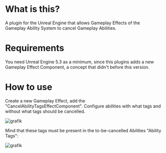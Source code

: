 # What is this?
A plugin for the Unreal Engine that allows Gameplay Effects of the Gameplay Ability System to cancel Gameplay Abilities.

# Requirements
You need Unreal Engine 5.3 as a minimum, since this plugins adds a new Gameplay Effect Component, a concept that didn't before this version.

# How to use
Create a new Gameplay Effect, add the "CancelAbilityTagsEffectComponent". Configure abilities with what tags and without what tags should be cancelled.

![grafik](https://github.com/gregorhcs/GASCancelAbilitiesFromEffect/assets/42077794/c8e7d927-7da3-4da0-884d-a7492ad181d5)

Mind that these tags must be present in the to-be-cancelled Abilities "Ability Tags":

![grafik](https://github.com/gregorhcs/GASCancelAbilitiesFromEffect/assets/42077794/4a5d41e2-fd11-46de-9d96-9444ec7622a6)
